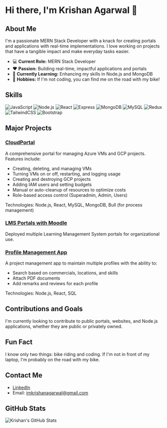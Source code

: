 # Hi there, I'm Krishan Agarwal 👋

## About Me
I'm a passionate MERN Stack Developer with a knack for creating portals and applications with real-time implementations. I love working on projects that have a tangible impact and make everyday tasks easier.

- 💻 **Current Role:** MERN Stack Developer
- ❤️ **Passion:** Building real-time, impactful applications and portals
- 🌱 **Currently Learning:** Enhancing my skills in Node.js and MongoDB
- 🚴 **Hobbies:** If I'm not coding, you can find me on the road with my bike!

## Skills
![JavaScript](https://img.shields.io/badge/JavaScript-ES6+-yellow)
![Node.js](https://img.shields.io/badge/Node.js-JS-green)
![React](https://img.shields.io/badge/React-JS-blue)
![Express](https://img.shields.io/badge/Express-JS-lightgrey)
![MongoDB](https://img.shields.io/badge/MongoDB-Database-brightgreen)
![MySQL](https://img.shields.io/badge/MySQL-Database-orange)
![Redux](https://img.shields.io/badge/Redux-State--Management-purple)
![TailwindCSS](https://img.shields.io/badge/TailwindCSS-Utility--First-blue)
![Bootstrap](https://img.shields.io/badge/Bootstrap-5-blue)

## Major Projects
### [CloudPortal](https://cloud.synergificsoftware.com)
A comprehensive portal for managing Azure VMs and GCP projects. Features include:
- Creating, deleting, and managing VMs
- Turning VMs on or off, restarting, and logging usage
- Creating and destroying GCP projects
- Adding IAM users and setting budgets
- Manual or auto-cleanup of resources to optimize costs
- Role-based access control (Superadmin, Admin, Users)

Technologies: Node.js, React, MySQL, MongoDB, Bull (for process management)

### [LMS Portals with Moodle](https://learn.synergificsoftware.com)
Deployed multiple Learning Management System portals for organizational use.

### [Profile Management App](https://github.com/your-username/profile-management-app)
A project management app to maintain multiple profiles with the ability to:
- Search based on commercials, locations, and skills
- Attach PDF documents
- Add remarks and reviews for each profile

Technologies: Node.js, React, SQL

## Contributions and Goals
I'm currently looking to contribute to public portals, websites, and Node.js applications, whether they are public or privately owned. 

## Fun Fact
I know only two things: bike riding and coding. If I'm not in front of my laptop, I'm probably on the road with my bike.

## Contact Me
- [LinkedIn](https://www.linkedin.com/in/krishanag/)
- Email: [imkrishanagarwal@gmail.com](mailto:imkrishanagarwal@gmail.com)

## GitHub Stats
![Krishan's GitHub Stats](https://github-readme-stats.vercel.app/api?username=imkrishanagarwal&show_icons=true)
